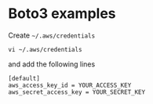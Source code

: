 # Boto3 examples


Create `~/.aws/credentials` 
```shell
vi ~/.aws/credentials
```

and add the following lines

```
[default]
aws_access_key_id = YOUR_ACCESS_KEY
aws_secret_access_key = YOUR_SECRET_KEY
```
